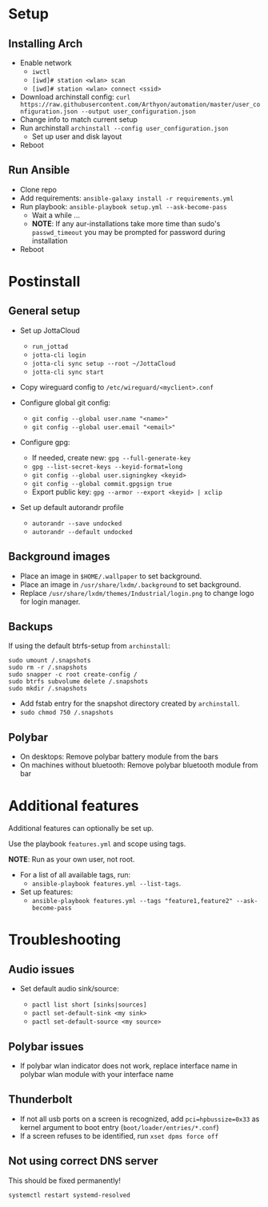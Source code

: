 # Setup

## Installing Arch

- Enable network
  - `iwctl`
  - `[iwd]# station <wlan> scan`
  - `[iwd]# station <wlan> connect <ssid>`
- Download archinstall config: `curl https://raw.githubusercontent.com/Arthyon/automation/master/user_configuration.json --output user_configuration.json`
- Change info to match current setup
- Run archinstall `archinstall --config user_configuration.json`
  - Set up user and disk layout
- Reboot

## Run Ansible

- Clone repo
- Add requirements: `ansible-galaxy install -r requirements.yml`
- Run playbook: `ansible-playbook setup.yml --ask-become-pass`
  - Wait a while ...
  - **NOTE**: If any aur-installations take more time than sudo's `passwd_timeout` you may be prompted for password during installation
- Reboot

# Postinstall

## General setup

- Set up JottaCloud
  - `run_jottad` 
  - `jotta-cli login`
  - `jotta-cli sync setup --root ~/JottaCloud`
  - `jotta-cli sync start`

- Copy wireguard config to `/etc/wireguard/<myclient>.conf`

- Configure global git config:
  - `git config --global user.name "<name>"`
  - `git config --global user.email "<email>"`

- Configure gpg:
  - If needed, create new: `gpg --full-generate-key`
  - `gpg --list-secret-keys --keyid-format=long`
  - `git config --global user.signingkey <keyid>`
  - `git config --global commit.gpgsign true`
  - Export public key: `gpg --armor --export <keyid> | xclip`

- Set up default autorandr profile
  - `autorandr --save undocked`
  - `autorandr --default undocked`


## Background images

- Place an image in `$HOME/.wallpaper` to set background.
- Place an image in `/usr/share/lxdm/.background` to set background.
- Replace `/usr/share/lxdm/themes/Industrial/login.png` to change logo for login manager.

## Backups

If using the default btrfs-setup from `archinstall`:
```
sudo umount /.snapshots
sudo rm -r /.snapshots
sudo snapper -c root create-config /
sudo btrfs subvolume delete /.snapshots
sudo mkdir /.snapshots
```

- Add fstab entry for the snapshot directory created by `archinstall`.
- `sudo chmod 750 /.snapshots`


## Polybar

- On desktops: Remove polybar battery module from the bars
- On machines without bluetooth: Remove polybar bluetooth module from bar

# Additional features

Additional features can optionally be set up.

Use the playbook `features.yml` and scope using tags.

**NOTE**: Run as your own user, not root.

- For a list of all available tags, run:
  - `ansible-playbook features.yml --list-tags`.
- Set up features:
  - `ansible-playbook features.yml --tags "feature1,feature2" --ask-become-pass`

# Troubleshooting

## Audio issues

- Set default audio sink/source:

  - `pactl list short [sinks|sources]`
  - `pactl set-default-sink <my sink>`
  - `pactl set-default-source <my source>`

## Polybar issues

- If polybar wlan indicator does not work, replace interface name in polybar wlan module with your interface name

## Thunderbolt

- If not all usb ports on a screen is recognized, add `pci=hpbussize=0x33` as kernel argument to boot entry (`boot/loader/entries/*.conf`)
- If a screen refuses to be identified, run `xset dpms force off`

## Not using correct DNS server

This should be fixed permanently!

`systemctl restart systemd-resolved`
